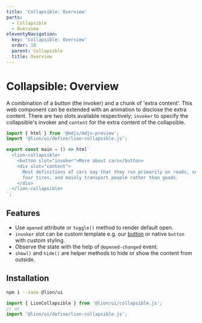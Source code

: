 ```yaml
---
title: 'Collapsible: Overview'
parts:
  - Collapsible
  - Overview
eleventyNavigation:
  key: 'Collapsible: Overview'
  order: 10
  parent: Collapsible
  title: Overview
---
```


# Collapsible: Overview

A combination of a button (the invoker) and a chunk of 'extra content'. This web component can be extended with an animation to disclose the extra content. There are two slots available respectively; `invoker` to specify the collapsible's invoker and `content` for the extra content of the collapsible.

```js script
import { html } from '@mdjs/mdjs-preview';
import '@lion/ui/define/lion-collapsible.js';
```

```js preview-story
export const main = () => html`
  <lion-collapsible>
    <button slot="invoker">More about cars</button>
    <div slot="content">
      Most definitions of cars say that they run primarily on roads, seat one to eight people, have
      four tires, and mainly transport people rather than goods.
    </div>
  </lion-collapsible>
`;
```

## Features

- Use `opened` attribute or `toggle()` method to render default open.
- `invoker` slot can be custom template e.g. our [button](../button/overview.md) or native `button` with custom styling.
- Observe the state with the help of `@opened-changed` event.
- `show()` and `hide()` are helper methods to hide or show the content from outside.

## Installation

```bash
npm i --save @lion/ui
```

```js
import { LionCollapsible } from '@lion/ui/collapsible.js';
// or
import '@lion/ui/define/lion-collapsible.js';
```
